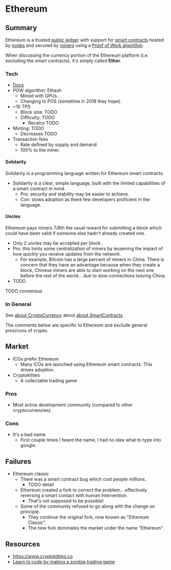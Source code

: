 
# Ethereum

## Summary

Ethereum is a trusted [public ledger](about/PublicLedger.md) with support for [smart contracts](about/SmartContracts.md) hosted by [nodes](about/Nodes.md) and secured by [miners](about/Miners.md) using a [Proof of Work algorithm](about/ProofOfWork.md).

When discussing the currency portion of the Ethereum platform (i.e. excluding the smart contracts), it's simply called **Ether**.

### Tech

 - [Docs](http://www.ethdocs.org/en/latest/)
 - POW algorithm: Ethash
    - Mined with GPUs.
    - Changing to POS (sometime in 2018 they hope).
 - ~10 TPS
   - Block size: TODO
   - Difficulty: TODO
     - Recalcs TODO
 - Minting: TODO
    - Decreases TODO
 - Transaction fees
    - Rate defined by supply and demand.
    - 100% to the miner.

#### Solidarity

Solidarity is a programming language written for Ethereum smart contracts. 

 - Solidarity is a clear, simple language, built with the limited capabilities of a smart contract in mind.
    - Pro: security and stability may be easier to achieve.
    - Con: slows adoption as there few developers proficient in the language.

#### Uncles

Ethereum pays miners 7/8th the usual reward for submitting a block which could have been valid if someone else hadn't already created one.

 - Only 2 uncles may be accepted per block.
 - Pro: this limits some centralization of miners by lessening the impact of how quickly you receive updates from the network.
    - For example, Bitcoin has a large percent of miners in China.  There is concern that they have an advantage because when they create a block, Chinese miners are able to start working on the next one before the rest of the world... due to slow connections leaving China.
 - TODO

TODO consensus

### In General 

See [about CryptoCurrency](about/CryptoCurrency.md) about [about SmartContracts](about/SmartContracts.md).  

The comments below are specific to Ethereum and exclude general pros/cons of crypto.

## Market

 - ICOs prefer Ethereum
   - Many ICOs are launched using Ethereum smart contracts.  This drives adoption.
 - Cryptokitties
   - A collectable trading game

### Pros

 - Most active development community (compared to other cryptocurrencies).

### Cons

 - It's a bad name.
   - First couple times I heard the name, I had no idea what to type into google.

## Failures 

 - Ethereum classic
   - There was a smart contract bug which cost people millions.  
     - TODO detail
   - Ethereum created a fork to correct the problem... effectively reversing a smart contact with human intervention.  
     - That's not supposed to be possible!
   - Some of the community refused to go along with the change on principle.  
     - They continue the original fork, now known as "Ethereum Classic".
     - The new fork dominates the market under the name "Ethereum".

## Resources

- https://www.cryptokitties.co 
- [Learn to code by making a zombie trading game](https://cryptozombies.io/)

